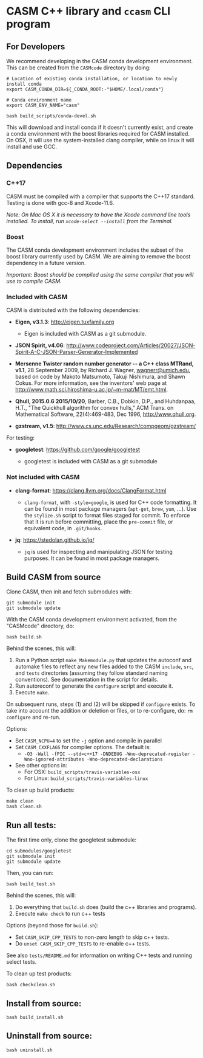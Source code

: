 
CASM C++ library and `ccasm` CLI program
========================================


For Developers
--------------

We recommend developing in the CASM conda development environment. This can be created from the ``CASMcode`` directory by doing:

```
# Location of existing conda installation, or location to newly install conda
export CASM_CONDA_DIR=${_CONDA_ROOT:-"$HOME/.local/conda"}

# Conda environment name
export CASM_ENV_NAME="casm"

bash build_scripts/conda-devel.sh
```

This will download and install conda if it doesn't currently exist, and create a conda environment with the boost libraries required for CASM installed.  On OSX, it will use the system-installed clang compiler, while on linux it will install and use GCC.



Dependencies
------------

### C++17

CASM must be compiled with a compiler that supports the C++17 standard. Testing is done with gcc-8 and Xcode-11.6.

*Note: On Mac OS X it is necessary to have the Xcode command line tools installed. To install, run ``xcode-select --install`` from the Terminal.*

### Boost

The CASM conda development environment includes the subset of the boost library currently used by CASM. We are aiming to remove the boost dependency in a future version.

*Important: Boost should be compiled using the same compiler that you will use to compile CASM.*


### Included with CASM

CASM is distributed with the following dependencies:

- **Eigen, v3.1.3**: <http://eigen.tuxfamily.org>

  - Eigen is included with CASM as a git submodule.

- **JSON Spirit, v4.06**: <http://www.codeproject.com/Articles/20027/JSON-Spirit-A-C-JSON-Parser-Generator-Implemented>

- **Mersenne Twister random number generator -- a C++ class MTRand, v1.1**,  28 September 2009, by Richard J. Wagner, wagnerr@umich.edu, based on code by Makoto Matsumoto, Takuji Nishimura, and Shawn Cokus. For more information, see the inventors' web page at <http://www.math.sci.hiroshima-u.ac.jp/~m-mat/MT/emt.html>.

- **Qhull, 2015.0.6 2015/10/20**, Barber, C.B., Dobkin, D.P., and Huhdanpaa, H.T., "The Quickhull algorithm for convex hulls," ACM Trans. on Mathematical Software, 22(4):469-483, Dec 1996, http://www.qhull.org.

- **gzstream, v1.5**: <http://www.cs.unc.edu/Research/compgeom/gzstream/>

For testing:

- **googletest**: <https://github.com/google/googletest>

  - googletest is included with CASM as a git submodule


### Not included with CASM ###

- **clang-format**: <https://clang.llvm.org/docs/ClangFormat.html>

  - `clang-format`, with `-style=google`, is used for C++ code formatting. It can be found in most package managers (`apt-get`, `brew`, `yum`, ...). Use the `stylize.sh` script to format files staged for commit. To enforce that it is run before committing, place the `pre-commit` file, or equivalent code, in `.git/hooks`.

- **jq**: <https://stedolan.github.io/jq/>

  - `jq` is used for inspecting and manipulating JSON for testing purposes. It can be found in most package managers.


Build CASM from source
----------------------

Clone CASM, then init and fetch submodules with:

```
git submodule init
git submodule update
```

With the CASM conda development environment activated, from the "CASMcode" directory, do:

```
bash build.sh
```

Behind the scenes, this will:

1. Run a Python script `make_Makemodule.py` that updates the autoconf and automake files to reflect any new files added to the CASM `include`,  `src`, and `tests` directories (assuming they follow standard naming conventions). See documentation in the script for details.
2. Run autoreconf to generate the `configure` script and execute it.
3. Execute `make`.

On subsequent runs, steps (1) and (2) will be skipped if `configure` exists. To take into account the addition or deletion or files, or to re-configure, do: `rm configure` and re-run.

Options:

- Set `CASM_NCPU=4` to set the `-j` option and compile in parallel
- Set `CASM_CXXFLAGS` for compiler options. The default is:
  - `-O3 -Wall -fPIC --std=c++17 -DNDEBUG -Wno-deprecated-register -Wno-ignored-attributes -Wno-deprecated-declarations`
- See other options in:
  - For OSX: `build_scripts/travis-variables-osx`
  - For Linux: `build_scripts/travis-variables-linux`

To clean up build products:

```
make clean
bash clean.sh
```

Run all tests:
--------------

The first time only, clone the googletest submodule:

```
cd submodules/googletest
git submodule init
git submodule update
```

Then, you can run:

```
bash build_test.sh
```

Behind the scenes, this will:

1. Do everything that `build.sh` does (build the c++ libraries and programs).
2. Execute `make check` to run c++ tests

Options (beyond those for `build.sh`):

- Set ``CASM_SKIP_CPP_TESTS`` to non-zero length to skip c++ tests.
- Do ``unset CASM_SKIP_CPP_TESTS`` to re-enable c++ tests.

See also ``tests/README.md`` for information on writing C++ tests and running select tests.

To clean up test products:

```
bash checkclean.sh
```


Install from source:
--------------------

```
bash build_install.sh
```

Uninstall from source:
--------------------

```
bash uninstall.sh
```
